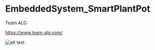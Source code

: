 # EmbeddedSystem_SmartPlantPot

Team ALG

https://www.team-alg.com/

![alt text](https://github.com/JimZeyuYang/EmbeddedSystem_SmartPlantPot/blob/main/pot2.jpg)
